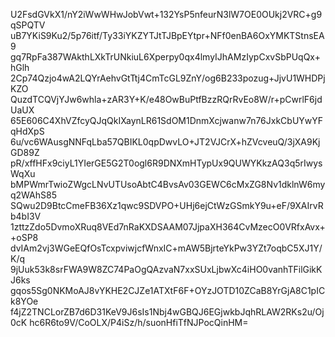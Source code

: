 U2FsdGVkX1/nY2iWwWHwJobVwt+132YsP5nfeurN3lW7OE0OUkj2VRC+g9qSPQTV
uB7YKiS9Ku2/5p76itf/Ty33iYKZYTJtTJBpEYtpr+NFf0enBA6OxYMKTStnsEA9
gq7RpFa387WAkthLXkTrUNkiuL6Xperpy0qx4lmyIJhAMzIypCxvSbPUqQx+hGlh
2Cp74Qzjo4wA2LQYrAehvGtTtj4CmTcGL9ZnY/og6B233pozug+JjvU1WHDPjKZO
QuzdTCQVjYJw6whla+zAR3Y+K/e48OwBuPtfBzzRQrRvEo8W/r+pCwrlF6jdUaUX
65E606C4XhVZfcyQJqQkIXaynLR61SdOM1DnmXcjwanw7n76JxkCbUYwYFqHdXpS
6u/vc6WAusgNNFqLba57QBIKL0qpDwvLO+JT2VJCrX+hZVcveuQ/3jXA9KjGD89Z
pR/xffHFx9ciyL1YIerGE5G2T0ogl6R9DNXmHTypUx9QUWYKkzAQ3q5rIwysWqXu
bMPWmrTwioZWgcLNvUTUsoAbtC4BvsAv03GEWC6cMxZG8Nv1dklnW6myq2WAhS85
SQwu2D9BtcCmeFB36Xz1qwc9SDVPO+UHj6ejCtWzGSmkY9u+eF/9XAIrvRb4bI3V
1zttzZdo5DvmoXRuq8VEd7nRaKXDSAAM07JjpaXH364CvMzecO0VRfxAvx++oSP8
dvIAm2vj3WGeEQfOsTcxpviwjcfWnxIC+mAW5BjrteYkPw3YZt7oqbC5XJ1Y/K/q
9jUuk53k8srFWA9W8ZC74PaOgQAzvaN7xxSUxLjbwXc4iHO0vanhTFilGikKJ6ks
gqos5Sg0NKMoAJ8vYKHE2CJZe1ATXtF6F+OYzJOTD10ZCaB8YrGjA8C1pICk8YOe
f4jZ2TNCLorZB7d6D31KeV9J6sIs1Nbj4wGBQJ6EGjwkbJqhRLAW2RKs2u/Oj0cK
hc6R6to9V/CoOLX/P4iSz/h/suonHfiTfNJPocQinHM=
